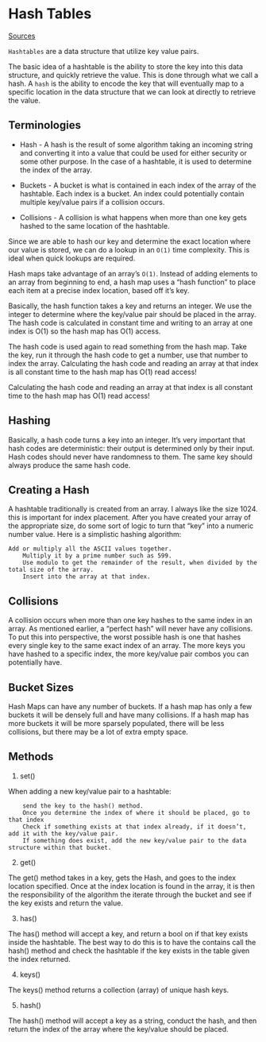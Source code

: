 # Hash Tables

[Sources](https://codefellows.github.io/common_curriculum/data_structures_and_algorithms/Code_401/class-30/resources/Hashtables.html)

`Hashtables` are a data structure that utilize key value pairs.

The basic idea of a hashtable is the ability to store the key into this data structure, and quickly retrieve the value. This is done through what we call a hash. A `hash` is the ability to encode the key that will eventually map to a specific location in the data structure that we can look at directly to retrieve the value.

## Terminologies

* Hash - A hash is the result of some algorithm taking an incoming string and converting it into a value that could be used for either security or some other purpose. In the case of a hashtable, it is used to determine the index of the array.

* Buckets -  A bucket is what is contained in each index of the array of the hashtable. Each index is a bucket. An index could potentially contain multiple key/value pairs if a collision occurs.

* Collisions -  A collision is what happens when more than one key gets hashed to the same location of the hashtable.

Since we are able to hash our key and determine the exact location where our value is stored, we can do a lookup in an `O(1)` time complexity. This is ideal when quick lookups are required.

Hash maps take advantage of an array’s `O(1)`.  Instead of adding elements to an array from beginning to end, a hash map uses a “hash function” to place each item at a precise index location, based off it’s key.

Basically, the hash function takes a key and returns an integer. We use the integer to determine where the key/value pair should be placed in the array. The hash code is calculated in constant time and writing to an array at one index is O(1) so the hash map has O(1) access.

The hash code is used again to read something from the hash map. Take the key, run it through the hash code to get a number, use that number to index the array. Calculating the hash code and reading an array at that index is all constant time to the hash map has O(1) read access!

Calculating the hash code and reading an array at that index is all constant time to the hash map has O(1) read access!

## Hashing

Basically, a hash code turns a key into an integer. It’s very important that hash codes are deterministic: their output is determined only by their input. Hash codes should never have randomness to them. The same key should always produce the same hash code.

## Creating a Hash

A hashtable traditionally is created from an array. I always like the size 1024. this is important for index placement. After you have created your array of the appropriate size, do some sort of logic to turn that “key” into a numeric number value. Here is a simplistic hashing algorithm:

```
Add or multiply all the ASCII values together.
    Multiply it by a prime number such as 599.
    Use modulo to get the remainder of the result, when divided by the total size of the array.
    Insert into the array at that index.
```
    


## Collisions

A collision occurs when more than one key hashes to the same index in an array. As mentioned earlier, a “perfect hash” will never have any collisions. To put this into perspective, the worst possible hash is one that hashes every single key to the same exact index of an array. The more keys you have hashed to a specific index, the more key/value pair combos you can potentially have.

## Bucket Sizes

Hash Maps can have any number of buckets. If a hash map has only a few buckets it will be densely full and have many collisions. If a hash map has more buckets it will be more sparsely populated, there will be less collisions, but there may be a lot of extra empty space.

## Methods

1. set()

When adding a new key/value pair to a hashtable:

```
    send the key to the hash() method.
    Once you determine the index of where it should be placed, go to that index
    Check if something exists at that index already, if it doesn’t, add it with the key/value pair.
    If something does exist, add the new key/value pair to the data structure within that bucket.
```

2. get()

The get() method takes in a key, gets the Hash, and goes to the index location specified. Once at the index location is found in the array, it is then the responsibility of the algorithm the iterate through the bucket and see if the key exists and return the value.

3. has()

The has() method will accept a key, and return a bool on if that key exists inside the hashtable. The best way to do this is to have the contains call the hash() method and check the hashtable if the key exists in the table given the index returned.

4. keys()

The keys() method returns a collection (array) of unique hash keys.

5. hash()

The hash() method will accept a key as a string, conduct the hash, and then return the index of the array where the key/value should be placed.